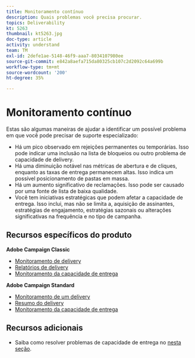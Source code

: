 ```yaml
---
title: Monitoramento contínuo
description: Quais problemas você precisa procurar.
topics: Deliverability
kt: 5263
thumbnail: kt5263.jpg
doc-type: article
activity: understand
team: TM
exl-id: 2defe1ae-5148-46f9-aaa7-8034107980ee
source-git-commit: e842a8aefa715da80325cb107c2d2092c64a699b
workflow-type: tm+mt
source-wordcount: '200'
ht-degree: 35%

---
```


# Monitoramento contínuo

Estas são algumas maneiras de ajudar a identificar um possível problema em que você pode precisar de suporte especializado:

* Há um pico observado em rejeições permanentes ou temporárias. Isso pode indicar uma inclusão na lista de bloqueios ou outro problema de capacidade de delivery.
* Há uma diminuição notável nas métricas de abertura e de cliques, enquanto as taxas de entrega permanecem altas. Isso indica um possível posicionamento de pastas em massa.
* Há um aumento significativo de reclamações. Isso pode ser causado por uma fonte de lista de baixa qualidade.
* Você tem iniciativas estratégicas que podem afetar a capacidade de entrega. Isso inclui, mas não se limita a, aquisição de assinantes, estratégias de engajamento, estratégias sazonais ou alterações significativas na frequência e no tipo de campanha.

## Recursos específicos do produto

**Adobe Campaign Classic**

* [Monitoramento de delivery](https://experienceleague.adobe.com/docs/campaign-classic/using/sending-messages/monitoring-deliveries/about-delivery-monitoring.html?lang=pt-BR)
* [Relatórios de delivery](https://experienceleague.adobe.com/docs/campaign-classic/using/reporting/reports-on-deliveries/delivery-reports.html?lang=pt-BR)
* [Monitoramento da capacidade de entrega](https://experienceleague.adobe.com/docs/campaign-classic/using/sending-messages/deliverability-management/monitoring-deliverability.html?lang=pt-BR)

**Adobe Campaign Standard**

* [Monitoramento de um delivery](https://experienceleague.adobe.com/docs/campaign-standard/using/testing-and-sending/monitoring-messages/monitoring-a-delivery.html?lang=pt-BR)
* [Resumo do delivery](https://experienceleague.adobe.com/docs/campaign-standard/using/reporting/list-of-reports/delivery-summary.html)
* [Monitoramento da capacidade de entrega](https://experienceleague.adobe.com/docs/campaign-standard/using/testing-and-sending/managing-deliverability/monitor-deliverability.html?lang=pt-BR#testing-and-sending)

## Recursos adicionais

* Saiba como resolver problemas de capacidade de entrega no [nesta seção](/help/additional-resources/troubleshooting.md).
